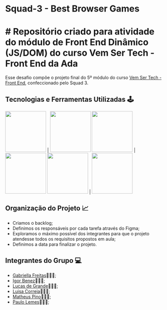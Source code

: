 # Squad-3 - Best Browser Games

# # Repositório criado para atividade do módulo de Front End Dinâmico (JS/DOM) do curso Vem Ser Tech - Front End da Ada 

Esse desafio compõe o projeto final do 5º módulo do curso [Vem Ser Tech - Front End](https://ada.tech/sou-aluno/programas/ifood-vem-ser-tech), confeccionado pelo Squad 3.

## Tecnologias e Ferramentas Utilizadas 🕹️

<img src="https://cdn.jsdelivr.net/gh/devicons/devicon/icons/javascript/javascript-original.svg" width="130px"> | <img src="https://cdn.jsdelivr.net/gh/devicons/devicon/icons/html5/html5-original-wordmark.svg" width="130px">
<img src="https://cdn.jsdelivr.net/gh/devicons/devicon/icons/css3/css3-original-wordmark.svg" width="130px"> | <img src="https://cdn.jsdelivr.net/gh/devicons/devicon/icons/vscode/vscode-original-wordmark.svg" width="130px"> 
<img src="https://upload.wikimedia.org/wikipedia/commons/thumb/a/a7/React-icon.svg/512px-React-icon.svg.png" width="130px"> | <img src="https://upload.wikimedia.org/wikipedia/commons/thumb/d/d9/Node.js_logo.svg/590px-Node.js_logo.svg.png" width="130px">


## Organização do Projeto 📈

- Criamos o backlog;
- Definimos os responsáveis por cada tarefa através do Figma;
- Exploramos o máximo possível dos integrantes para que o projeto atendesse todos os requisitos propostos em aula;
- Definimos a data para finalizar o projeto.
  

## Integrantes do Grupo 💻

- [Gabriella Freitas](https://github.com/gabriellafsena)👩🏻‍💻;
- [Igor Benez](https://github.com/igor-benez)👨🏻‍💻;
- [Lucas de Grande](https://github.com/)👨🏻‍💻;
- [Luisa Correia](https://github.com/luisacs923)👩🏻‍💻;
- [Matheus Pino](https://github.com/matheuspino)👨🏻‍💻;
- [Paulo Lemes](https://github.com/paulo-lemes)👨🏻‍💻;

